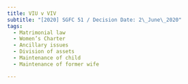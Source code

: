 ```yaml
---
title: VIU v VIV
subtitle: "[2020] SGFC 51 / Decision Date: 2\_June\_2020"
tags:
  - Matrimonial law
  - Women’s Charter
  - Ancillary issues
  - Division of assets
  - Maintenance of child
  - Maintenance of former wife

---
```

